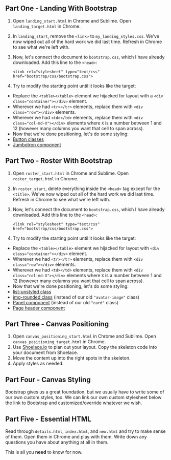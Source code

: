 ## Part One - Landing With Bootstrap

 1. Open `landing_start.html` in Chrome and Sublime. Open `landing_target.html` in Chrome.
 1. In `landing_start`, remove the `<link>` to `my_landing_styles.css`. We've now wiped out all of the hard work we did last time. Refresh in Chrome to see what we're left with.
 1. Now, let's connect the document to `bootstrap.css`, which I have already downloaded. Add this line to the `<head>`:

        <link rel="stylesheet" type="text/css" href="bootstrap/css/bootstrap.css">
 
 1. Try to modify the starting point until it looks like the target:
  - Replace the `<table></table>` element we hijacked for layout with a `<div class="container"></div>` element.
  - Wherever we had `<tr></tr>` elements, replace them with `<div class="row"></div>` elements.
  - Wherever we had `<td></td>` elements, replace them with `<div class="col-md-X"></div>` elements where `X` is a number between 1 and 12 (however many columns you want that cell to span across).
  - Now that we're done positioning, let's do some styling:
   - [Button classes](http://getbootstrap.com/css/#buttons)
   - [Jumbotron component](http://getbootstrap.com/components/#jumbotron)

## Part Two - Roster With Bootstrap

 1. Open `roster_start.html` in Chrome and Sublime. Open `roster_target.html` in Chrome.
 1. In `roster_start`, delete everything inside the `<head>` tag except for the `<title>`. We've now wiped out all of the hard work we did last time. Refresh in Chrome to see what we're left with.
 1. Now, let's connect the document to `bootstrap.css`, which I have already downloaded. Add this line to the `<head>`:

        <link rel="stylesheet" type="text/css" href="bootstrap/css/bootstrap.css">
 
 1. Try to modify the starting point until it looks like the target:
  - Replace the `<table></table>` element we hijacked for layout with `<div class="container"></div>` element.
  - Wherever we had `<tr></tr>` elements, replace them with `<div class="row"></div>` elements.
  - Wherever we had `<td></td>` elements, replace them with `<div class="col-md-X"></div>` elements where `X` is a number between 1 and 12 (however many columns you want that cell to span across).
  - Now that we're done positioning, let's do some styling:
   - [list-unstyled class](http://getbootstrap.com/css/#unstyled)
   - [img-rounded class](http://getbootstrap.com/css/#images-shapes) (instead of our old `"avatar-image"` class)
   - [Panel component](http://getbootstrap.com/components/#panels) (instead of our old `"card"` class)
   - [Page header component](http://getbootstrap.com/components/#page-header)

## Part Three - Canvas Positioning

 1. Open `canvas_positioning_start.html` in Chrome and Sublime. Open `canvas_positioning_target.html` in Chrome.
 1. Use [Shoelace.io](http://shoelace.io/) to plan out your layout. Copy the skeleton code into your document from Shoelace.
 1. Move the content up into the right spots in the skeleton.
 1. Apply styles as needed.

## Part Four - Canvas Styling

Bootstrap gives us a great foundation, but we usually have to write some of our own custom styles, too. We can link our own custom stylesheet below the link to Bootstrap and customized/override whatever we wish.


## Part Five - Essential HTML

Read through `details.html`, `index.html`, and `new.html` and try to make sense of them. Open them in Chrome and play with them. Write down any questions you have about anything at all in them.

This is all you **need** to know for now.
